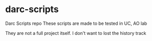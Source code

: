darc-scripts
============

Darc Scripts repo
These scripts are made to be tested in UC, AO lab

They are not a full project itself.
I don't want to lost the history track
